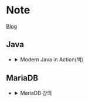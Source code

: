 # Note

[Blog](https://kor-karll.github.io/)


## Java

* <details>
    <summary>Modern Java in Action(책)</summary>
    
  * [책 링크](http://www.yes24.com/Product/Goods/77125987)
  * [CHAPTER 01 자바 8, 9, 10, 11 : 무슨 일이 일어나고 있는가?](https://github.com/Kor-Karll/Note/blob/master/Book/Modern%20Java%20in%20Action/CHAPTER%2001%20%EC%9E%90%EB%B0%94%208%209%2010%2011%20%20%EB%AC%B4%EC%8A%A8%20%EC%9D%BC%EC%9D%B4%20%EC%9D%BC%EC%96%B4%EB%82%98%EA%B3%A0%20%EC%9E%88%EB%8A%94%EA%B0%80.md)
  * [CHAPTER 02 동작 파라미터화 코드 전달하기](https://github.com/Kor-Karll/Note/blob/master/Book/Modern%20Java%20in%20Action/CHAPTER%2002%20%EB%8F%99%EC%9E%91%20%ED%8C%8C%EB%9D%BC%EB%AF%B8%ED%84%B0%ED%99%94%20%EC%BD%94%EB%93%9C%20%EC%A0%84%EB%8B%AC%ED%95%98%EA%B8%B0.md)

  * [CHAPTER 03 람다 표현식](https://github.com/Kor-Karll/Note/blob/master/Book/Modern%20Java%20in%20Action/CHAPTER%2003%20%EB%9E%8C%EB%8B%A4%20%ED%91%9C%ED%98%84%EC%8B%9D.md)

  * [CHAPTER 04 스트림 소개](https://github.com/Kor-Karll/Note/blob/master/Book/Modern%20Java%20in%20Action/CHAPTER%2004%20%EC%8A%A4%ED%8A%B8%EB%A6%BC%20%EC%86%8C%EA%B0%9C.md)

  * [CHAPTER 05 스트림 활용]
  (https://github.com/Kor-Karll/Note/blob/master/Book/Modern%20Java%20in%20Action/CHAPTER%2005%20%EC%8A%A4%ED%8A%B8%EB%A6%BC%20%ED%99%9C%EC%9A%A9.md)
  </details>


## MariaDB

* <details>
    <summary>MariaDB 강의</summary>

    * [01. MariaDB 시작](https://github.com/Kor-Karll/Note/blob/master/%EA%B0%95%EC%9D%98/MariaDB%20%EA%B0%95%EC%9D%98/01.%20MariaDB%20%EC%8B%9C%EC%9E%91.md)

    * [02. 기동 및 쿼리 실행과 실행 계획 분석](https://github.com/Kor-Karll/Note/blob/master/%EA%B0%95%EC%9D%98/MariaDB%20%EA%B0%95%EC%9D%98/02.%20%EA%B8%B0%EB%8F%99%20%EB%B0%8F%20%EC%BF%BC%EB%A6%AC%20%EC%8B%A4%ED%96%89%EA%B3%BC%20%EC%8B%A4%ED%96%89%20%EA%B3%84%ED%9A%8D%20%EB%B6%84%EC%84%9D.md)



</details>
